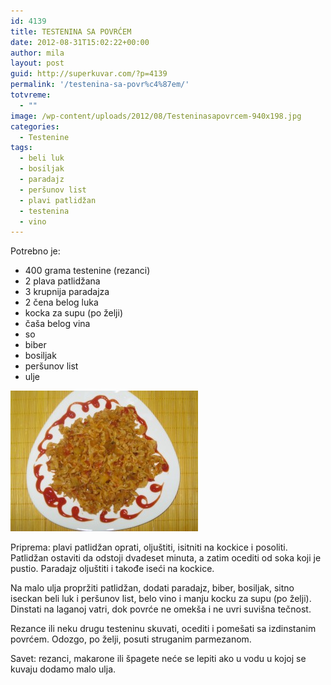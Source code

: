 ```yaml
---
id: 4139
title: TESTENINA SA POVRĆEM
date: 2012-08-31T15:02:22+00:00
author: mila
layout: post
guid: http://superkuvar.com/?p=4139
permalink: '/testenina-sa-povr%c4%87em/'
totvreme:
  - ""
image: /wp-content/uploads/2012/08/Testeninasapovrcem-940x198.jpg
categories:
  - Testenine
tags:
  - beli luk
  - bosiljak
  - paradajz
  - peršunov list
  - plavi patlidžan
  - testenina
  - vino
---
```

Potrebno je:

  * 400 grama testenine (rezanci)
  * 2 plava patlidžana
  * 3 krupnija paradajza
  * 2 čena belog luka
  * kocka za supu (po želji)
  * čaša belog vina
  * so
  * biber
  * bosiljak
  * peršunov list
  * ulje

<img class="alignnone size-medium wp-image-4140" title="Testeninasapovrcem" src="/wp-content/uploads/2012/08/Testeninasapovrcem-300x225.jpg" alt="" width="300" height="225" /> 

Priprema: plavi patlidžan oprati, oljuštiti, isitniti na kockice i posoliti. Patlidžan ostaviti da odstoji dvadeset minuta, a zatim ocediti od soka koji je pustio. Paradajz oljuštiti i takođe iseći na kockice.

Na malo ulja propržiti patlidžan, dodati paradajz, biber, bosiljak, sitno iseckan beli luk i peršunov list, belo vino i manju kocku za supu (po želji). Dinstati na laganoj vatri, dok povrće ne omekša i ne uvri suvišna tečnost.

Rezance ili neku drugu testeninu skuvati, ocediti i pomešati sa izdinstanim povrćem. Odozgo, po želji, posuti struganim parmezanom.

Savet: rezanci, makarone ili špagete neće se lepiti ako u vodu u kojoj se kuvaju dodamo malo ulja.